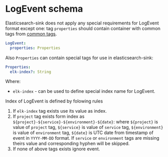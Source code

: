 # LogEvent schema

Elasticsearch-sink does not apply any special requirements for LogEvent format except one:
tag `properties` should contain container with common tags from [common tags](../../hercules-protocol/doc/common-tags.md).

```yaml
LogEvent:
  properties: Properties
```

Also `Properties` can contain special tags for use in elasticsearch-sink:

```yaml
Properties:
  elk-index?: String
```

Where:

- `elk-index` - can be used to define special index name for LogEvent.

Index of LogEvent is defined by folowing rules

1. If `elk-index` tag exists use its value as index.
2. If `project` tag exists form index as `${project}-${service}-${environment}-${date}`:
  where
    `${project}` is value of `project` tag,
    `${service}` is value of `service` tag,
    `${environment}` is value of `environment` tag,
    `${date}` is UTC date from timestamp of event in `YYYY-MM-DD` format.
    If `service` or `environment` tags are missing theirs value and corresponding hyphen will be skipped.
3. If none of above tags exists ignore event.
